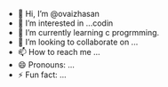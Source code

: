 - 👋 Hi, I’m @ovaizhasan
- 👀 I’m interested in ...codin
- 🌱 I’m currently learning c progrmming.
- 💞️ I’m looking to collaborate on ...
- 📫 How to reach me ...
- 😄 Pronouns: ...
- ⚡ Fun fact: ...

<!---
ovaizhasan/ovaizhasan is a ✨ special ✨ repository because its `README.md` (this file) appears on your GitHub profile.
You can click the Preview link to take a look at your changes.
--->
